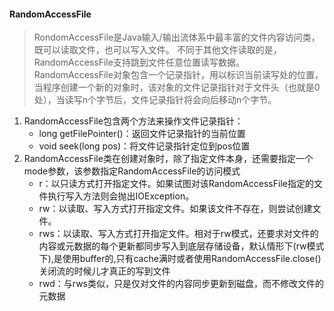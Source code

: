 ####  RandomAccessFile
> RondomAccessFile是Java输入/输出流体系中最丰富的文件内容访问类，既可以读取文件，也可以写入文件。
> 不同于其他文件读取的是，RandomAccessFile支持跳到文件任意位置读写数据。
> RandomAccessFile对象包含一个记录指针，用以标识当前读写处的位置，当程序创建一个新的对象时，该对象的文件记录指针对于文件头（也就是0处），当读写n个字节后，文件记录指针将会向后移动n个字节。

1. RandomAccessFile包含两个方法来操作文件记录指针：
	- long getFilePointer()：返回文件记录指针的当前位置
	- void seek(long pos)：将文件记录指针定位到pos位置
2. RandomAccessFile类在创建对象时，除了指定文件本身，还需要指定一个mode参数，该参数指定RandomAccessFile的访问模式
	- r：以只读方式打开指定文件。如果试图对该RandomAccessFile指定的文件执行写入方法则会抛出IOException。
	- rw：以读取、写入方式打开指定文件。如果该文件不存在，则尝试创建文件。
	- rws：以读取、写入方式打开指定文件。相对于rw模式，还要求对文件的内容或元数据的每个更新都同步写入到底层存储设备，默认情形下(rw模式下),是使用buffer的,只有cache满时或者使用RandomAccessFile.close()关闭流的时候儿才真正的写到文件
	- rwd：与rws类似，只是仅对文件的内容同步更新到磁盘，而不修改文件的元数据
